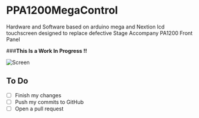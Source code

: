 # PPA1200MegaControl
Hardware and Software based on arduino mega and Nextion lcd touchscreen designed to replace defective Stage Accompany PA1200 Front Panel

###**This Is a Work In Progress !!**


<img class="fit-picture"
     src="https://github.com/AlexandreLuce/PPA1200MegaControl/blob/master/Docs/Img/Img_1.jpg"
     alt="Screen" />
     
     
<h2>To Do</h2> 

- [ ] Finish my changes
- [ ] Push my commits to GitHub
- [ ] Open a pull request
